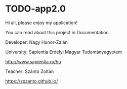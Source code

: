 # TODO-app2.0

Hi all, please enjoy my application!

You can read about this project in Documentation.

Developer: Nagy Hunor-Zalán

University:	Sapientia Erdélyi Magyar Tudományegyetem

http://www.sapientia.ro/hu

Teacher: Szántó Zoltán

https://zszanto.github.io/
